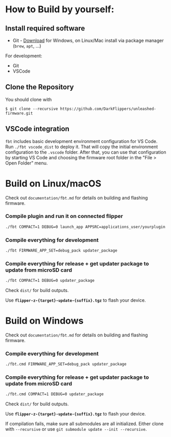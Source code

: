 
# How to Build by yourself:

## Install required software

- Git - [Download](https://git-scm.com/downloads) for Windows, on Linux/Mac install via package manager (`brew`, `apt`, ...)

For development:
- Git
- VSCode

## Clone the Repository

You should clone with 
```shell
$ git clone --recursive https://github.com/DarkFlippers/unleashed-firmware.git
```
## VSCode integration

`fbt` includes basic development environment configuration for VS Code. Run `./fbt vscode_dist` to deploy it. That will copy the initial environment configuration to the `.vscode` folder. After that, you can use that configuration by starting VS Code and choosing the firmware root folder in the "File > Open Folder" menu.

# Build on Linux/macOS

Check out `documentation/fbt.md` for details on building and flashing firmware. 

### Compile plugin and run it on connected flipper

```sh
./fbt COMPACT=1 DEBUG=0 launch_app APPSRC=applications_user/yourplugin
```

### Compile everything for development

```sh
./fbt FIRMWARE_APP_SET=debug_pack updater_package
```

### Compile everything for release + get updater package to update from microSD card

```sh
./fbt COMPACT=1 DEBUG=0 updater_package
```

Check `dist/` for build outputs.

Use **`flipper-z-{target}-update-{suffix}.tgz`** to flash your device.


# Build on Windows

Check out `documentation/fbt.md` for details on building and flashing firmware. 

### Compile everything for development

```sh
./fbt.cmd FIRMWARE_APP_SET=debug_pack updater_package
```

### Compile everything for release + get updater package to update from microSD card

```sh
./fbt.cmd COMPACT=1 DEBUG=0 updater_package
```

Check `dist/` for build outputs.

Use **`flipper-z-{target}-update-{suffix}.tgz`** to flash your device.



If compilation fails, make sure all submodules are all initialized. Either clone with `--recursive` or use `git submodule update --init --recursive`.
